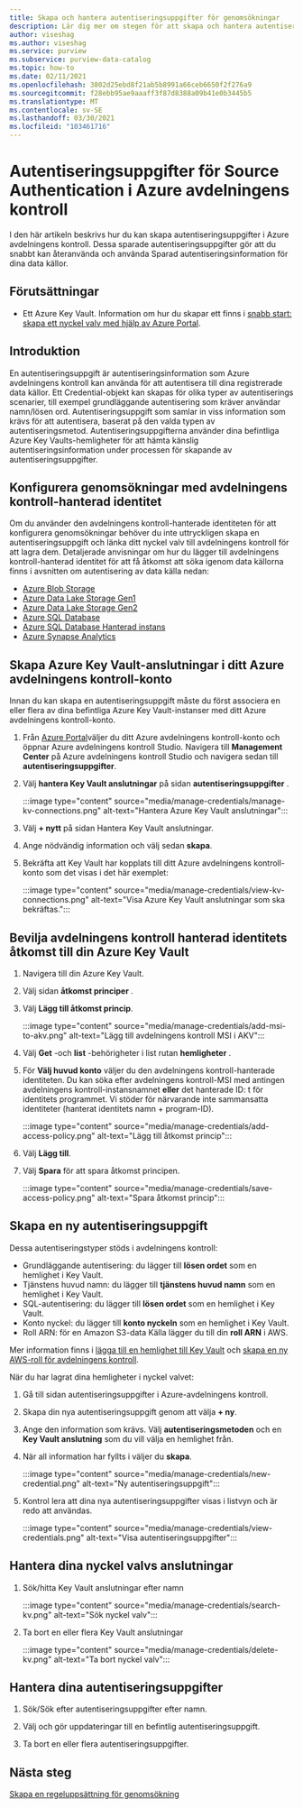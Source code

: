 ```yaml
---
title: Skapa och hantera autentiseringsuppgifter för genomsökningar
description: Lär dig mer om stegen för att skapa och hantera autentiseringsuppgifter i Azure avdelningens kontroll.
author: viseshag
ms.author: viseshag
ms.service: purview
ms.subservice: purview-data-catalog
ms.topic: how-to
ms.date: 02/11/2021
ms.openlocfilehash: 3802d25ebd8f21ab5b8991a66ceb6650f2f276a9
ms.sourcegitcommit: f28ebb95ae9aaaff3f87d8388a09b41e0b3445b5
ms.translationtype: MT
ms.contentlocale: sv-SE
ms.lasthandoff: 03/30/2021
ms.locfileid: "103461716"
---
```

# <a name="credentials-for-source-authentication-in-azure-purview"></a>Autentiseringsuppgifter för Source Authentication i Azure avdelningens kontroll

I den här artikeln beskrivs hur du kan skapa autentiseringsuppgifter i Azure avdelningens kontroll. Dessa sparade autentiseringsuppgifter gör att du snabbt kan återanvända och använda Sparad autentiseringsinformation för dina data källor.

## <a name="prerequisites"></a>Förutsättningar

- Ett Azure Key Vault. Information om hur du skapar ett finns i [snabb start: skapa ett nyckel valv med hjälp av Azure Portal](../key-vault/general/quick-create-portal.md).

## <a name="introduction"></a>Introduktion

En autentiseringsuppgift är autentiseringsinformation som Azure avdelningens kontroll kan använda för att autentisera till dina registrerade data källor. Ett Credential-objekt kan skapas för olika typer av autentiserings scenarier, till exempel grundläggande autentisering som kräver användar namn/lösen ord. Autentiseringsuppgift som samlar in viss information som krävs för att autentisera, baserat på den valda typen av autentiseringsmetod. Autentiseringsuppgifterna använder dina befintliga Azure Key Vaults-hemligheter för att hämta känslig autentiseringsinformation under processen för skapande av autentiseringsuppgifter.

## <a name="use-purview-managed-identity-to-set-up-scans"></a>Konfigurera genomsökningar med avdelningens kontroll-hanterad identitet

Om du använder den avdelningens kontroll-hanterade identiteten för att konfigurera genomsökningar behöver du inte uttryckligen skapa en autentiseringsuppgift och länka ditt nyckel valv till avdelningens kontroll för att lagra dem. Detaljerade anvisningar om hur du lägger till avdelningens kontroll-hanterad identitet för att få åtkomst att söka igenom data källorna finns i avsnitten om autentisering av data källa nedan:

- [Azure Blob Storage](register-scan-azure-blob-storage-source.md#setting-up-authentication-for-a-scan)
- [Azure Data Lake Storage Gen1](register-scan-adls-gen1.md#setting-up-authentication-for-a-scan)
- [Azure Data Lake Storage Gen2](register-scan-adls-gen2.md#setting-up-authentication-for-a-scan)
- [Azure SQL Database](register-scan-azure-sql-database.md)
- [Azure SQL Database Hanterad instans](register-scan-azure-sql-database-managed-instance.md#setting-up-authentication-for-a-scan)
- [Azure Synapse Analytics](register-scan-azure-synapse-analytics.md#setting-up-authentication-for-a-scan)

## <a name="create-azure-key-vaults-connections-in-your-azure-purview-account"></a>Skapa Azure Key Vault-anslutningar i ditt Azure avdelningens kontroll-konto

Innan du kan skapa en autentiseringsuppgift måste du först associera en eller flera av dina befintliga Azure Key Vault-instanser med ditt Azure avdelningens kontroll-konto.

1. Från [Azure Portal](https://portal.azure.com)väljer du ditt Azure avdelningens kontroll-konto och öppnar Azure avdelningens kontroll Studio. Navigera till **Management Center** på Azure avdelningens kontroll Studio och navigera sedan till **autentiseringsuppgifter**.

2. Välj **hantera Key Vault anslutningar** på sidan **autentiseringsuppgifter** .

   :::image type="content" source="media/manage-credentials/manage-kv-connections.png" alt-text="Hantera Azure Key Vault anslutningar":::

3. Välj **+ nytt** på sidan Hantera Key Vault anslutningar.

4. Ange nödvändig information och välj sedan **skapa**.

5. Bekräfta att Key Vault har kopplats till ditt Azure avdelningens kontroll-konto som det visas i det här exemplet:

   :::image type="content" source="media/manage-credentials/view-kv-connections.png" alt-text="Visa Azure Key Vault anslutningar som ska bekräftas.":::

## <a name="grant-the-purview-managed-identity-access-to-your-azure-key-vault"></a>Bevilja avdelningens kontroll hanterad identitets åtkomst till din Azure Key Vault

1. Navigera till din Azure Key Vault.

2. Välj sidan **åtkomst principer** .

3. Välj **Lägg till åtkomst princip**.

   :::image type="content" source="media/manage-credentials/add-msi-to-akv.png" alt-text="Lägg till avdelningens kontroll MSI i AKV":::

4. Välj **Get** -och **list** -behörigheter i list rutan **hemligheter** .

5. För **Välj huvud konto** väljer du den avdelningens kontroll-hanterade identiteten. Du kan söka efter avdelningens kontroll-MSI med antingen avdelningens kontroll-instansnamnet **eller** det hanterade ID: t för identitets programmet. Vi stöder för närvarande inte sammansatta identiteter (hanterat identitets namn + program-ID).

   :::image type="content" source="media/manage-credentials/add-access-policy.png" alt-text="Lägg till åtkomst princip":::

6. Välj **Lägg till**.

7. Välj **Spara** för att spara åtkomst principen.

   :::image type="content" source="media/manage-credentials/save-access-policy.png" alt-text="Spara åtkomst princip":::

## <a name="create-a-new-credential"></a>Skapa en ny autentiseringsuppgift

Dessa autentiseringstyper stöds i avdelningens kontroll:

- Grundläggande autentisering: du lägger till **lösen ordet** som en hemlighet i Key Vault.
- Tjänstens huvud namn: du lägger till **tjänstens huvud namn** som en hemlighet i Key Vault.
- SQL-autentisering: du lägger till **lösen ordet** som en hemlighet i Key Vault.
- Konto nyckel: du lägger till **konto nyckeln** som en hemlighet i Key Vault.
- Roll ARN: för en Amazon S3-data Källa lägger du till din **roll ARN** i AWS. 

Mer information finns i [lägga till en hemlighet till Key Vault](../key-vault/secrets/quick-create-portal.md#add-a-secret-to-key-vault) och [skapa en ny AWS-roll för avdelningens kontroll](register-scan-amazon-s3.md#create-a-new-aws-role-for-purview).

När du har lagrat dina hemligheter i nyckel valvet:

1. Gå till sidan autentiseringsuppgifter i Azure-avdelningens kontroll.

2. Skapa din nya autentiseringsuppgift genom att välja **+ ny**.

3. Ange den information som krävs. Välj **autentiseringsmetoden** och en **Key Vault anslutning** som du vill välja en hemlighet från.

4. När all information har fyllts i väljer du **skapa**.

   :::image type="content" source="media/manage-credentials/new-credential.png" alt-text="Ny autentiseringsuppgift":::

5. Kontrol lera att dina nya autentiseringsuppgifter visas i listvyn och är redo att användas.

   :::image type="content" source="media/manage-credentials/view-credentials.png" alt-text="Visa autentiseringsuppgifter":::

## <a name="manage-your-key-vault-connections"></a>Hantera dina nyckel valvs anslutningar

1. Sök/hitta Key Vault anslutningar efter namn

   :::image type="content" source="media/manage-credentials/search-kv.png" alt-text="Sök nyckel valv":::

2. Ta bort en eller flera Key Vault anslutningar

   :::image type="content" source="media/manage-credentials/delete-kv.png" alt-text="Ta bort nyckel valv":::

## <a name="manage-your-credentials"></a>Hantera dina autentiseringsuppgifter

1. Sök/Sök efter autentiseringsuppgifter efter namn.
  
2. Välj och gör uppdateringar till en befintlig autentiseringsuppgift.

3. Ta bort en eller flera autentiseringsuppgifter.

## <a name="next-steps"></a>Nästa steg

[Skapa en regeluppsättning för genomsökning](create-a-scan-rule-set.md)
